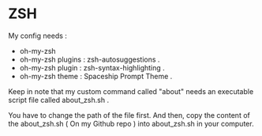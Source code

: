 # ZSH

My config needs :
- oh-my-zsh
- oh-my-zsh plugins : zsh-autosuggestions .
- oh-my-zsh plugin : zsh-syntax-highlighting .
- oh-my-zsh theme : Spaceship Prompt Theme .

Keep in note that my custom command called "about" needs
an executable script file called about_zsh.sh .

You have to change the path of the file first.
And then, copy the content of the about_zsh.sh ( On my Github repo ) 
into about_zsh.sh in your computer. 